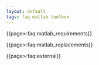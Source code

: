 ```yaml
---
layout: default
tags: faq matlab toolbox
---
```



{{page>:faq:matlab_requirements}}

{{page>:faq:matlab_replacements}}

{{page>:faq:external}}

